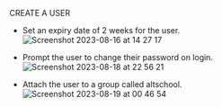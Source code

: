 CREATE A USER
- Set an expiry date of 2 weeks for the user.
![Screenshot 2023-08-16 at 14 27 17](https://github.com/EmmanuelInyang/AltSchool-Second-Semester-Assignments/assets/95512710/f67eb57c-e9fa-48e1-84fd-130134f5cc17)

- Prompt the user to change their password on login.
![Screenshot 2023-08-18 at 22 56 21](https://github.com/EmmanuelInyang/AltSchool-Second-Semester-Assignments/assets/95512710/c6c35026-0b60-42be-8c24-dd7c386f8ef9)

- Attach the user to a group called altschool.
![Screenshot 2023-08-19 at 00 46 54](https://github.com/EmmanuelInyang/AltSchool-Second-Semester-Assignments/assets/95512710/2849cc34-1f27-4232-9ed8-29974bc4ddf2)

